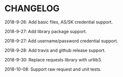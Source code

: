# CHANGELOG

2018-9-26: Add basic files, AS/SK credential support.

2018-9-27: Add library package support.

2018-9-27: Add username/password credential support.

2018-9-28: Add travis and github release support.

2018-9-30: Replace requests library with urllib3.

2018-10-08: Support raw request and unit tests.

